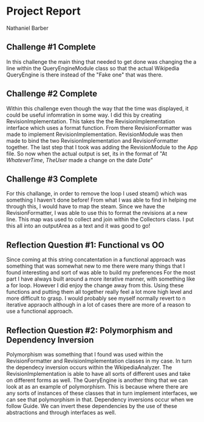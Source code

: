# Project Report

Nathaniel Barber

## Challenge #1 Complete

In this challenge the main thing that needed to get done was changing the a line 
within the QueryEngineModule class so that the actual Wikipedia QueryEngine is there
instead of the "Fake one" that was there. 

## Challenge #2 Complete

Within this challenge even though the way that the time was displayed, 
it could be useful infomration in some way. I did this by creating RevisionImplementation.
This takes the the RevisionImplementation interface which uses a format function.
From there RevisionFormatter was made to implement RevisionImplementation. RevisionModule was then made
to bind the two RevisionImplementation and RevisionFormatter together. The last step that I took was adding the RevisionModule 
to the App file. So now when the actual output is set, its in the format of "At *WhateverTime*, *TheUser* made a change on the date *Date*" 

## Challenge #3 Complete

For this challange, in order to remove the loop I used steam() which was something I haven't done before!
From what I was able to find in helping me through this, I would have to map the steam. Since we have the RevisionFormatter, 
I was able to use this to format the revisions at a new line. This map was used to collect and join within the Collectors class.
I put this all into an outputArea as a text and it was good to go! 

## Reflection Question #1: Functional vs OO

Since coming at this string concatentation in a functional approach was something that was somewhat new to me
there were many things that I found interesting and sort of was able to build my preferences
For the most part I have always built around a more iterative manner, with something
like a for loop. However I did enjoy the change away from this. Using these functions and putting them all together
really feel a lot more high level and more difficult to grasp. I would probably see myself normally revert to n iterative appraoch 
although in a lot of cases there are more of a reason to use a functional approach. 

## Reflection Question #2: Polymorphism and Dependency Inversion

Polymorphism was something that I found was used within the RevisionFormatter and RevisionImplementation classes in my case.
In turn the dependecy inversion occurs within the WkipediaAnalyzer. The RevisionImplementation is able to have all sorts of different uses and take on different forms as well. 
The QueryEngine is another thing that we can look at as an example of polymorphism. This is because where there are any sorts of instances of these classes that in turn implement interfaces, we can see that polymorphism in that. Dependency inversions occur when we follow Guide. We can invert these dependencies by the use of these abstractions and through interfaces as well. 
